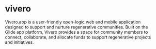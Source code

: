 # vivero
Vivero.app is a user-friendly open-logic web and mobile application designed to support and nurture regenerative communities. Built on the Glide app platform, Vivero provides a space for community members to connect, collaborate, and allocate funds to support regenerative projects and initiatives.

